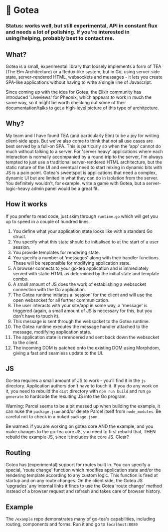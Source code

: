 # 🍵 Gotea

### Status: works well, but still experimental, API in constant flux and needs a lot of polishing.  If you're interested in using/helping, probably best to contact me.

## What?

Gotea is a small, experimental library that loosely implements a form of TEA (The Elm Architecture) or a Redux-like system, but in Go, using server-side state, server-rendered HTML, websockets and messages - it lets you create SPA-like applications without having to write a single line of Javascript.  

Since coming up with the idea for Gotea, the Elixir community has introduced 'Liveviews' for Pheonix, which appears to work in much the same way, so it might be worth checking out some of their documentation/talks to get a high-level picture of this type of architecture.

## Why?

My team and I have found TEA (and particularly Elm) to be a joy for writing client-side apps.  But we've also come to think that not all use cases are best served by a full-on SPA.  This is particurly so when the 'app' cannot do much without talking to a server.  For 'server heavy' applications where each interaction is normally accompanied by a round trip to the server, I'm always tempted to just use a traditional server-rendered HTML architecture, but the static nature of the UI and eventual need to start mixing in dynamic bits with JS is a pain point. Gotea's sweetspot is applications that need a complex, dynamic UI but are limited in what they can do in isolation from the server.  You definitely wouldn't, for example, write a game with Gotea, but a server-logic-heavy admin panel would be a great fit.


## How it works

If you prefer to read code, just skim through `runtime.go` which will get you up to speed in a couple of hundred lines.

1.  You define what your application state looks like with a standard Go struct.
2.  You specify what this state should be initialised to at the start of a user session.
3.  You provide templates for rendering state.
4.  You specify a number of 'messages' along with their handler functions.  These will be responsible for modifying application state.
5.  A browser connects to your go-tea application and is immediately served with static HTML as determined by the initial state and template combo.  
6.  A small amount of JS does the work of establishing a websocket connection with the Go application.
7.  The Gotea runtime initiates a 'session' for the client and will use the open websocket for all further communication.
8.  The user interacts with your site/app in some way, a 'message' is triggered (again, a small amount of JS is necessary for this, but you don't have to touch it).
9.  This message is sent through the websocket to the Gotea runtime.
10.  The Gotea runtime executes the message handler attached to the message, modifying application state.
11.  The application state is rerendered and sent back down the websocket to the client.
12.  The incoming DOM is patched onto the existing DOM using Morphdom, giving a fast and seamless update to the UI.

## JS

Go-tea requires a small amount of JS to work - you'll find it in the `js` directory.  Application authors don't have to touch it.  If you do any work on it, you need to rebuild the `dist` directory with `npm run build` and run `go generate` to hardcode the resulting JS into the Go program.


Warning: Parcel seems to be a bit messed up when building the example, it can nuke the `package.json` and/or delete Parcel itself from `node_modules`.  Be careful not to check in a nuked `package.json`

Be warned: if you are working on gotea core AND the example, and you make changes to the go-tea core JS, you need to first rebuild that, THEN rebuild the example JS, since it includes the core JS. Clear?


## Routing

Gotea has (experimental) support for routes built in.  You can specify a special, 'route change' function which modifies application state and/or the rendering template according to any custom logic.  This function is fired at startup and on any route changes.  On the client side, the Gotea JS 'upgrades' any internal links it finds to use the Gotea 'route change' method instead of a browser request and refresh and takes care of browser history.

## Example

The `/example` repo demonstrates many of go-tea's capabilities, including routing, components and forms.  Run it and go to `localhost:8080`  



